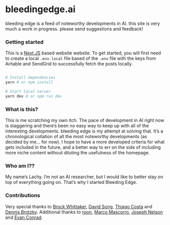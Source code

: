 # bleedingedge.ai

bleeding edge is a feed of noteworthy developments in AI. this site is very much a work in progress. please send suggestions and feedback!

### Getting started

This is a [Next.JS](https://nextjs.org/) based website website. To get started, you will first need to create a local `.env.local` file based of the `.env` file with the keys from Airtable and SendGrid to successfully fetch the posts locally.

```sh

# Install dependencies
yarn # or npm install

# Start local server
yarn dev # or npm run dev

```

### What is this?

This is me scratching my own itch. The pace of development in AI right now is staggering and there’s been no easy way to keep up with all of the interesting developments. bleeding edge is my attempt at solving that. It’s a chronological collation of all the most noteworthy developments (as decided by me… for now). I hope to have a more developed criteria for what gets included in the future, and a better way to err on the side of including more niche content without diluting the usefulness of the homepage.

### Who am I??

My name’s Lachy. I’m not an AI researcher, but I would like to better stay on top of everything going on. That’s why I started Bleeding Edge.

### Contributions

Very special thanks to [Brock Whittaker](https://twitter.com/____brock____), [David Song](https://twitter.com/davidtsong), [Thiago Costa](https://twitter.com/tcosta_co) and [Dennis Brotzky](https://twitter.com/brotzky_). Additional thanks to [roon](https://twitter.com/tszzl), [Marco Mascorro](https://twitter.com/Mascobot), [Joseph Nelson](https://www.twitter.com/josephofiowa) and [Evan Conrad](https://twitter.com/evanjconrad).
